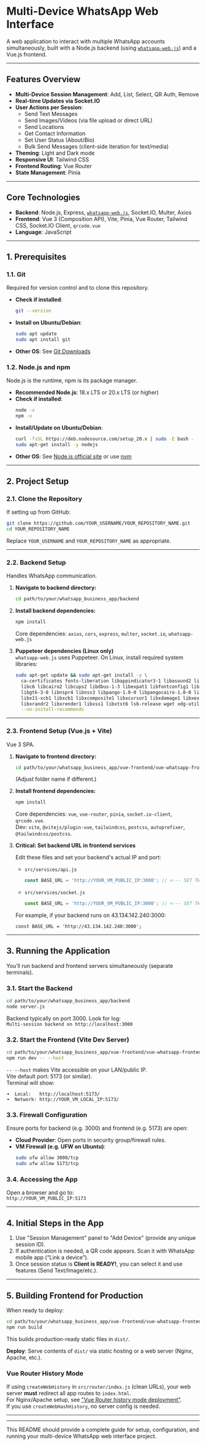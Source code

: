 # Multi-Device WhatsApp Web Interface

A web application to interact with multiple WhatsApp accounts simultaneously, built with a Node.js backend (using [`whatsapp-web.js`](https://github.com/pedroslopez/whatsapp-web.js)) and a Vue.js frontend.

---

## Features Overview

- **Multi-Device Session Management**: Add, List, Select, QR Auth, Remove
- **Real-time Updates via Socket.IO**
- **User Actions per Session**:
    - Send Text Messages
    - Send Images/Videos (via file upload or direct URL)
    - Send Locations
    - Get Contact Information
    - Set User Status (About/Bio)
    - Bulk Send Messages (client-side iteration for text/media)
- **Theming**: Light and Dark mode
- **Responsive UI**: Tailwind CSS
- **Frontend Routing**: Vue Router
- **State Management**: Pinia

---

## Core Technologies

- **Backend**: Node.js, Express, [`whatsapp-web.js`](https://github.com/pedroslopez/whatsapp-web.js), Socket.IO, Multer, Axios
- **Frontend**: Vue 3 (Composition API), Vite, Pinia, Vue Router, Tailwind CSS, Socket.IO Client, `qrcode.vue`
- **Language**: JavaScript

---

## 1. Prerequisites

### 1.1. Git

Required for version control and to clone this repository.

- **Check if installed**:
  ```bash
  git --version
  ```
- **Install on Ubuntu/Debian**:
  ```bash
  sudo apt update
  sudo apt install git
  ```
- **Other OS**: See [Git Downloads](https://git-scm.com/downloads)

### 1.2. Node.js and npm

Node.js is the runtime, npm is its package manager.

- **Recommended Node.js**: 18.x LTS or 20.x LTS (or higher)
- **Check if installed**:
  ```bash
  node -v
  npm -v
  ```
- **Install/Update on Ubuntu/Debian**:
  ```bash
  curl -fsSL https://deb.nodesource.com/setup_20.x | sudo -E bash -
  sudo apt-get install -y nodejs
  ```
- **Other OS**: See [Node.js official site](https://nodejs.org/) or use [nvm](https://github.com/nvm-sh/nvm)

---

## 2. Project Setup

### 2.1. Clone the Repository

If setting up from GitHub:

```bash
git clone https://github.com/YOUR_USERNAME/YOUR_REPOSITORY_NAME.git
cd YOUR_REPOSITORY_NAME
```
Replace `YOUR_USERNAME` and `YOUR_REPOSITORY_NAME` as appropriate.

---

### 2.2. Backend Setup

Handles WhatsApp communication.

1. **Navigate to backend directory:**
   ```bash
   cd path/to/your/whatsapp_business_app/backend
   ```
2. **Install backend dependencies:**
   ```bash
   npm install
   ```
   Core dependencies: `axios`, `cors`, `express`, `multer`, `socket.io`, `whatsapp-web.js`

3. **Puppeteer dependencies (Linux only)**  
   `whatsapp-web.js` uses Puppeteer. On Linux, install required system libraries:
   ```bash
   sudo apt-get update && sudo apt-get install -y \
     ca-certificates fonts-liberation libappindicator3-1 libasound2 libatk-bridge2.0-0 libatk1.0-0 \
     libc6 libcairo2 libcups2 libdbus-1-3 libexpat1 libfontconfig1 libgbm1 libgcc1 libglib2.0-0 \
     libgtk-3-0 libnspr4 libnss3 libpango-1.0-0 libpangocairo-1.0-0 libstdc++6 libx11-6 \
     libx11-xcb1 libxcb1 libxcomposite1 libxcursor1 libxdamage1 libxext6 libxfixes3 libxi6 \
     libxrandr2 libxrender1 libxss1 libxtst6 lsb-release wget xdg-utils \
     --no-install-recommends
   ```

---

### 2.3. Frontend Setup (Vue.js + Vite)

Vue 3 SPA.

1. **Navigate to frontend directory:**
   ```bash
   cd path/to/your/whatsapp_business_app/vue-frontend/vue-whatsapp-frontend
   ```
   (Adjust folder name if different.)

2. **Install frontend dependencies:**
   ```bash
   npm install
   ```
   Core dependencies: `vue`, `vue-router`, `pinia`, `socket.io-client`, `qrcode.vue`.  
   Dev: `vite`, `@vitejs/plugin-vue`, `tailwindcss`, `postcss`, `autoprefixer`, `@tailwindcss/postcss`.

3. **Critical: Set backend URL in frontend services**

   Edit these files and set your backend's actual IP and port:

   - `src/services/api.js`  
     ```js
     const BASE_URL = 'http://YOUR_VM_PUBLIC_IP:3000'; // <--- SET THIS
     ```
   - `src/services/socket.js`  
     ```js
     const BASE_URL = 'http://YOUR_VM_PUBLIC_IP:3000'; // <--- SET THIS
     ```

   For example, if your backend runs on 43.134.142.240:3000:
   ```
   const BASE_URL = 'http://43.134.142.240:3000';
   ```

---

## 3. Running the Application

You’ll run backend and frontend servers simultaneously (separate terminals).

### 3.1. Start the Backend

```bash
cd path/to/your/whatsapp_business_app/backend
node server.js
```
Backend typically on port 3000. Look for log:  
`Multi-session backend on http://localhost:3000`

### 3.2. Start the Frontend (Vite Dev Server)

```bash
cd path/to/your/whatsapp_business_app/vue-frontend/vue-whatsapp-frontend
npm run dev -- --host
```
`-- --host` makes Vite accessible on your LAN/public IP.  
Vite default port: 5173 (or similar).  
Terminal will show:
```
➜  Local:   http://localhost:5173/
➜  Network: http://YOUR_VM_LOCAL_IP:5173/
```

### 3.3. Firewall Configuration

Ensure ports for backend (e.g. 3000) and frontend (e.g. 5173) are open:

- **Cloud Provider**: Open ports in security group/firewall rules.
- **VM Firewall (e.g. UFW on Ubuntu)**:
  ```bash
  sudo ufw allow 3000/tcp
  sudo ufw allow 5173/tcp
  ```

### 3.4. Accessing the App

Open a browser and go to:  
`http://YOUR_VM_PUBLIC_IP:5173`

---

## 4. Initial Steps in the App

1. Use "Session Management" panel to "Add Device" (provide any unique session ID).
2. If authentication is needed, a QR code appears. Scan it with WhatsApp mobile app (“Link a device”).
3. Once session status is **Client is READY!**, you can select it and use features (Send Text/Image/etc.).

---

## 5. Building Frontend for Production

When ready to deploy:

```bash
cd path/to/your/whatsapp_business_app/vue-frontend/vue-whatsapp-frontend
npm run build
```
This builds production-ready static files in `dist/`.

**Deploy**: Serve contents of `dist/` via static hosting or a web server (Nginx, Apache, etc.).

### Vue Router History Mode

If using `createWebHistory` in `src/router/index.js` (clean URLs), your web server **must** redirect all app routes to `index.html`.  
For Nginx/Apache setup, see ["Vue Router history mode deployment"](https://router.vuejs.org/guide/essentials/history-mode.html#example-server-configurations).  
If you use `createWebHashHistory`, no server config is needed.

---

---

This README should provide a complete guide for setup, configuration, and running your multi-device WhatsApp web interface project.
